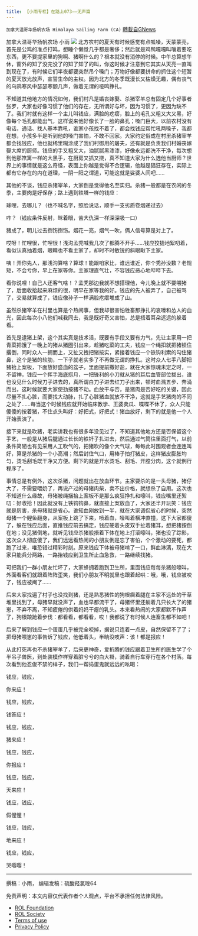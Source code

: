 ```yaml
---
title: 【小雨专栏】在路上073——无声篇
---
```

`加拿大温哥华扬帆农场 Himalaya Sailing Farm (CA)` [轉載自GNews](https://gnews.org/zh-hans/2113343/)

加拿大温哥华扬帆农场 小雨
![](https://assets.gnews.org/wp-content/uploads/2022/03/a.png)
北方农村的夏天有时候感觉有点呱噪，天蒙蒙亮，首先是公鸡的准点打鸣，想睡个懒觉几乎都是奢侈；然后就是鸡鸭嘎嘎叫嚷着要吃东西，更不要提家里的狗啊、猪啊什么的？根本就没有消停的时候。中午总算想午休，窗外的知了没完没了的知了知了的叫，你这时候才注意到它其实从天亮一直叫到现在了，有时候它们半夜都要突然吊个嗓门；万物好像都要拼命的抓住这个短暂的夏天放光放声，宣誓生命的主权。因为北方的冬季既漫长又枯燥无趣，偶有丧气的乌鸦寒风中瑟瑟寒颤几声，做着无谓的哑鸣挣扎。

不知道其他地方的情况如何，我们村凡是婚丧嫁娶、杀猪宰羊总有固定几个好事者张罗，大家也好像习惯了他们的存在，无所谓好与坏，因为习惯了，更因为缺不了。我们村就有这样一个主儿叫钱应，满脸的疙瘩，脸上的毛孔又粗又大又黑，好像每个毛孔都能出气，这样说来他好像长了一脸的鼻孔；嗓门巨大，以前农村没有电话，通话、找人基本靠吼，谁家小孩找不着了，都会找钱应帮忙吼两嗓子，我都在想，小孩多半是听到他的嗓门害怕，不敢不回家。大家约定俗成在村里杀猪宰羊都会找钱应，他也就稀里糊涂成了我们村御用的屠夫，还有就是负责我们村婚丧嫁娶大席的厨师。钱应的手又粗又大，油腻腻黑漆漆，好像永远都洗不干净，每次想到他那笊篱一样的大黑手，在厨房又抓又挠，真不知道大家为什么选他当厨师？世界上的事情就是这么奇怪，表面上你越是觉得不合逻辑，他越是猖狂存在，实际上都有它存在的内在道理，一阴一阳之谓道，可能这就是娑婆人间吧……

其他的不谈，钱应杀猪宰羊，大家倒是觉得他名至实归。杀猪一般都是在农闲的冬季，主要肉是好保存；路上遇到铁塔一样的钱应：

球哩，去哪儿？（也不喊名字，照脸说话，顺手一支劣质卷烟递过去）

咋？（钱应条件反射，眯着眼，苦大仇深一样深深吸一口）

猪成了，明儿过去捯饬捯饬。烟花一亮，烟气一吹，俩人信号算是对上了。

哎呀！忙哩很，忙哩很！浅沟孟秃喊我几次了都腾不开手……钱应狡捷地絮叨着，看似认真抽着烟，眼睛也不看主家了，却时不时敏锐的斜眼瞅下主家。

咦！弄你先人，那浅沟算啥？算球！能跟咱家比，谁远谁近，你个秃孙没数？老规矩，不会亏你，早上在家等你。主家理直气壮，不容钱应恶心地哔哔下去。

看你说哩！自己人还客气啥！？孟秃那边我就不想搭理他，今儿晚上就不要喂猪了，后面收拾起来麻烦的很，明早在家等我的好。钱应的先人被弄了，自己被骂了，交易就算成了，钱应像孙子一样满脸疙瘩堆成了山。

虽然杀猪宰羊在村里也算是个热闹事，但我却很害怕牲畜那挣扎的哀嚎和怂人的血光，因此每次小八他们喊我同去，我是既好奇又害怕，总是捂着耳朵远远的躲着看。

首先是逮猪上架，这个其实真是技术活，既要有手段又要有力气，先让主家用一把青菜把饿了一晚上的猪从猪圈引出来，趁猪吃菜的工夫，钱应一个绳扣就把猪锁住撂倒，同时众人一拥而上，又扯又拽把猪按实，紧接着钱应一个铁钩利索的勾住猪鼻，这个是猪的软肋，一下子就老实多了不再做无谓的挣扎。这时众人七手八脚把猪抬上案板，下面放好盛血的盆子，里面提前撒好盐，就在大家惊魂未定之时，一不留神，钱应一个挥手海底捞月，一把锋利的小刀就从猪的耳后血管部位拔出，谁也没见什么时候刀子进去的，真所谓白刀子进去红刀子出来，顿时血溅五步、奔涌而出，这时候就要大家使劲按猪不动。血放干与否，是猪肉是否好吃的关键，因此尽量不扎心脏，而要找大动脉，扎了心脏猪血就放不干净，这就是手艺猪肉的不同之处了……每当这个时候钱应就开始临床教学、王婆卖瓜、喋喋不休了，众人只能傻傻的按着猪，不住点头叫好：好把式，好把式！猪血放好，剩下的就是他一个人开始表演了。

接下来就是吹猪，老实讲我也有很多年没见过了，不知道其他地方还是否保留这个手艺，一般是从猪后腿通过长长的铁钎子扎进去，然后通过气筒往里面打气，以前条件简陋也有见采用人工吹气的，把猪吹的像个大气球，每每此时围观者会连连叫好，算是杀猪的一个小高潮；然后封住气口，用棒子拍打猪皮，这样猪皮膨胀均匀，烫毛刮毛既干净又方便。剩下的就是开水烫毛、刮毛、开膛分肉，这个就例行程序了。

事情总是有例外，这次杀猪，问题就出在放血环节。主家要杀的是一头母猪，猪仔大了，不需要喂奶了，再说产过的母猪肉柴，卖不出价格，就想杀了自用。这次也不知道什么缘故，母猪被绳捆抬上案板不是那么疯狂挣扎和嚎叫，钱应嘴里还絮叨：好收拾！因此就没有上铁钩钩鼻，就直接上案放血了，大家还半开玩笑：钱应就是厉害，杀母猪就是省心。谁知血刚放到一半，就在大家调侃省心的时候，突然母猪一个鲤鱼翻身，从案板上跳了下来，喷着血，嚎叫着横冲直撞，这下大家都傻了，躲在钱应后面，直推钱应前去搞定，钱应硬着头皮双手扯着猪耳，想把猪按倒在地；没见猪倒地，就听见钱应杀猪般捂着下体在地上打滚嚎叫，猪也没了踪影，这次众人彻底傻了，我们远远看热闹的小朋友倒是忘了害怕，个个激动的要死，都跑了过来，唯恐错过精彩时刻。原来钱应下体被母猪啃了一口，鲜血淋漓，现在大家只能兵分两路，一路抬钱应到卫生所止血急救，一路继续找猪。

可把我们一群小朋友忙坏了，大家蜂拥着跑到卫生所，里面钱应每每杀猪般嚎叫，外面看客们就跟着阵阵歪笑，我们小朋友不明就里也跟着起哄：哦，哦，钱应被咬了，钱应被阉了……

后来大家找遍了村子也没找到猪，还是熟悉猪性的狗根瘸着腿在主家不远处的干草堆里找到了，母猪早就没声了，血也早都流干了，母猪怀里还躺着几只长大了的猪崽，不弃不离，不知疲倦的供着妈妈干瘪的乳头。本来看热闹的大家都默不作声了，狗根踉跄着步伐：都看看，都看看，哎！我都说了有时候人连畜生都不如吧！

后来了解到钱应一个蛋蛋几乎被完全咬掉，据说只连着一点皮，自然保留不了了；把母猪喂崽的事告诉了钱应，他低着头，半晌没吱声：该！都是报应！

从此打死再也不杀猪宰羊了，后来更神奇，爱折腾的钱应跟着卫生所的医生学了个半吊子兽医，到处装模作样穿着脏兮兮的白大褂，骑着自行车穿行在各个村落。每次看到他忍俊不禁的样子，我们一帮捣蛋鬼就远远的吆喝：

钱应，钱应，

你来应！

钱应，钱应，

钱答应！

钱应，钱应，

猪来应！

钱应，钱应，

你报应！

钱应，钱应，

天来应！

钱应，钱应，

假惺惺！

钱应，钱应，

地来应！

钱应，钱应，

哭嘤嘤！

* * *

撰稿：小雨， 编辑发稿：硫酸羟氯喹64

 

免责声明：本文内容仅代表作者个人观点，平台不承担任何法律风险。

- [ROL Foundation](https://rolfoundation.org/)
- [ROL Society](https://rolsociety.org/)
- [Terms of use](https://gnews.org/terms-of-use-3/)
- [Privacy Policy](https://gnews.org/privacy-policy/)
